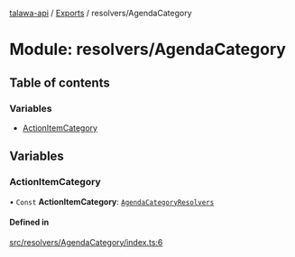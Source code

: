 [talawa-api](../README.md) / [Exports](../modules.md) / resolvers/AgendaCategory

# Module: resolvers/AgendaCategory

## Table of contents

### Variables

- [ActionItemCategory](resolvers_AgendaCategory.md#actionitemcategory)

## Variables

### ActionItemCategory

• `Const` **ActionItemCategory**: [`AgendaCategoryResolvers`](types_generatedGraphQLTypes.md#agendacategoryresolvers)

#### Defined in

[src/resolvers/AgendaCategory/index.ts:6](https://github.com/PalisadoesFoundation/talawa-api/blob/a2b0847/src/resolvers/AgendaCategory/index.ts#L6)
